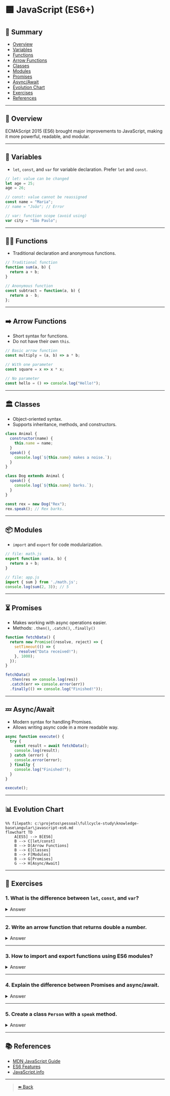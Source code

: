 # 🟦 JavaScript (ES6+)

## 📑 Summary

- [Overview](#-overview)
- [Variables](#-variables)
- [Functions](#-functions)
- [Arrow Functions](#️-arrow-functions)
- [Classes](#️-classes)
- [Modules](#-modules)
- [Promises](#-promises)
- [Async/Await](#-asyncawait)
- [Evolution Chart](#-evolution-chart)
- [Exercises](#-exercises)
- [References](#-references)

---

## 👀 Overview

ECMAScript 2015 (ES6) brought major improvements to JavaScript, making it more powerful, readable, and modular.

---

## 📝 Variables

- `let`, `const`, and `var` for variable declaration. Prefer `let` and `const`.

```js
// let: value can be changed
let age = 25;
age = 26;

// const: value cannot be reassigned
const name = "Maria";
// name = "João"; // Error

// var: function scope (avoid using)
var city = "São Paulo";
```

---

## 🧑‍💻 Functions

- Traditional declaration and anonymous functions.

```js
// Traditional function
function sum(a, b) {
  return a + b;
}

// Anonymous function
const subtract = function(a, b) {
  return a - b;
};
```

---

## ➡️ Arrow Functions

- Short syntax for functions.
- Do not have their own `this`.

```js
// Basic arrow function
const multiply = (a, b) => a * b;

// With one parameter
const square = x => x * x;

// No parameter
const hello = () => console.log("Hello!");
```

---

## 🏛️ Classes

- Object-oriented syntax.
- Supports inheritance, methods, and constructors.

```js
class Animal {
  constructor(name) {
    this.name = name;
  }
  speak() {
    console.log(`${this.name} makes a noise.`);
  }
}

class Dog extends Animal {
  speak() {
    console.log(`${this.name} barks.`);
  }
}

const rex = new Dog("Rex");
rex.speak(); // Rex barks.
```

---

## 📦 Modules

- `import` and `export` for code modularization.

```js
// file: math.js
export function sum(a, b) {
  return a + b;
}

// file: app.js
import { sum } from './math.js';
console.log(sum(2, 3)); // 5
```

---

## ⏳ Promises

- Makes working with async operations easier.
- Methods: `.then()`, `.catch()`, `.finally()`

```js
function fetchData() {
  return new Promise((resolve, reject) => {
    setTimeout(() => {
      resolve("Data received!");
    }, 1000);
  });
}

fetchData()
  .then(res => console.log(res))
  .catch(err => console.error(err))
  .finally(() => console.log("Finished!"));
```

---

## 💤 Async/Await

- Modern syntax for handling Promises.
- Allows writing async code in a more readable way.

```js
async function execute() {
  try {
    const result = await fetchData();
    console.log(result);
  } catch (error) {
    console.error(error);
  } finally {
    console.log("Finished!");
  }
}

execute();
```

---

## 📊 Evolution Chart

```mermaid
%% filepath: c:\projetos\pessoal\fullcycle-study\knowledge-base\angular\javascript-es6.md
flowchart TD
    A[ES5] --> B[ES6]
    B --> C[let/const]
    B --> D[Arrow Functions]
    B --> E[Classes]
    B --> F[Modules]
    B --> G[Promises]
    G --> H[Async/Await]
```

---

## 📝 Exercises

### 1. What is the difference between `let`, `const`, and `var`?  
<details>
  <summary>Answer</summary>
  <ul>
    <li><b>let</b>: block scope, can be reassigned.</li>
    <li><b>const</b>: block scope, cannot be reassigned.</li>
    <li><b>var</b>: function scope, can be reassigned (avoid using).</li>
  </ul>
</details>

---

### 2. Write an arrow function that returns double a number.  
<details>
  <summary>Answer</summary>

```js
const double = x => x * 2;
```
</details>

---

### 3. How to import and export functions using ES6 modules?  
<details>
  <summary>Answer</summary>

```js
// math.js
export function sum(a, b) { return a + b; }

// app.js
import { sum } from './math.js';
```
</details>

---

### 4. Explain the difference between Promises and async/await.  
<details>
  <summary>Answer</summary>
  <ul>
    <li>Promises use <code>.then()</code> and <code>.catch()</code> for async handling.</li>
    <li>async/await allows writing async code in a more sequential and readable way.</li>
  </ul>
</details>

---

### 5. Create a class `Person` with a `speak` method.  
<details>
  <summary>Answer</summary>

```js
class Person {
  constructor(name) {
    this.name = name;
  }
  speak() {
    console.log(`${this.name} is speaking.`);
  }
}
```
</details>

---

## 📚 References

- [MDN JavaScript Guide](https://developer.mozilla.org/en-US/docs/Web/JavaScript/Guide)
- [ES6 Features](https://github.com/lukehoban/es6features)
- [JavaScript.info](https://javascript.info/)

---

> [⬅️ Back](./README.md)
